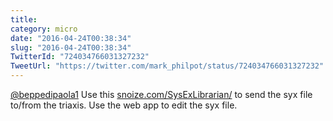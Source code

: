 ```yaml
---
title: 
category: micro
date: "2016-04-24T00:38:34"
slug: "2016-04-24T00:38:34"
TwitterId: "724034766031327232"
TweetUrl: "https://twitter.com/mark_philpot/status/724034766031327232"
---
```


[@beppedipaola1](https://twitter.com/beppedipaola1) Use this
[snoize.com/SysExLibrarian/](https://www.snoize.com/SysExLibrarian/) to send the
syx file to/from the triaxis. Use the web app to edit the syx file.
